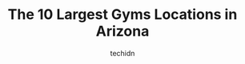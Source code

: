---
layout: ampstory
image: https://i0.wp.com/paketmu.com/wp-content/uploads/2023/06/ec58ds-fitness-0-in-arizona-1686366838.jpeg?resize=640,853
author: techidn
featured: false
description: Explore the diverse Gym scene in Arizona, home to an incredible selection of 10 establishments catering to every taste. Whether youre in search of iconic favorites or undiscovered treasures
title: The 10 Largest Gyms Locations in Arizona
cover:
   title: The 10 Largest Gyms Locations in Arizona
   subtitle: RICKPATE
   background: https://paketmu.com/wp-content/uploads/2023/06/ec58ds-fitness-0-in-arizona-1686366838.jpeg

pages: 
 - layout: thirds
   top: <h1>#1 Planet Fitness</h1>
   bottom: "<p>After finishing my workout I was gathering my belongings and couldnt help but over hear the great teamwork of these Planet Fitness associates cleaning the bathroom area </p>"
   background: https://paketmu.com/wp-content/uploads/2023/06/ec58ds-fitness-1-in-arizona-1686366839.jpeg
   backgroundblur: true
 - layout: thirds
   top: <h1>#2 EōS Fitness</h1>
   bottom: "<p>Probably the largest EoS I have been to thus far but its very busy and the extra space is definitely used! The staff was great. I seen them routinely checking the floor,</p>"
   background: https://paketmu.com/wp-content/uploads/2023/06/ec58ds-fitness-2-in-arizona-1686366840.jpeg
   cta:
      link: https://paketmu.com/the-10-largest-gyms-locations-in-arizona/
      text: The 10 Largest Gyms Locations in Arizona
 - layout: thirds
   top: <h1>#3 VASA Fitness</h1>
   bottom: "<p>This gym is so well kept! I enjoyed working out here. I have never seen workers clean top of squat racks. So Impressive!!!👍🏻👍🏻Way better gym than some of Utah</p>"
   background: https://paketmu.com/wp-content/uploads/2023/06/ec58ds-fitness-3-in-arizona-1686366840.jpeg
   cta:
      link: https://paketmu.com/the-10-largest-gyms-locations-in-arizona/
      text: The 10 Largest Gyms Locations in Arizona
 - layout: thirds
   top: <h1>#4 Sun Devil Fitness Complex</h1>
   bottom: "<p>400 E Apache Blvd, Tempe, AZ 85281, United States</p>"
   background: https://images.unsplash.com/photo-1527066579998-dbbae57f45ce?ixlib=rb-4.0.3&ixid=MnwxMjA3fDB8MHxwaG90by1wYWdlfHx8fGVufDB8fHx8&auto=format&fit=crop&w=640&h=853&q=80
   cta:
      link: https://paketmu.com/the-10-largest-gyms-locations-in-arizona/
      text: The 10 Largest Gyms Locations in Arizona
 - layout: thirds
   top: <h1>#5 LA Fitness</h1>
   bottom: "<p>710 W Camelback Rd, Phoenix, AZ 85013, United States</p>"
   background: https://images.unsplash.com/photo-1515405295579-ba7b45403062?ixlib=rb-4.0.3&ixid=MnwxMjA3fDB8MHxwaG90by1wYWdlfHx8fGVufDB8fHx8&auto=format&fit=crop&w=640&h=853&q=80
   cta:
      link: https://paketmu.com/the-10-largest-gyms-locations-in-arizona/
      text: The 10 Largest Gyms Locations in Arizona
 - layout: thirds
   top: <h1>#6 EōS Fitness</h1>
   bottom: "<p>5070 N 83rd Ave, Glendale, AZ 85305, United States</p>"
   background: https://images.unsplash.com/photo-1608411404720-c8f0417bcdba?ixlib=rb-4.0.3&ixid=MnwxMjA3fDB8MHxwaG90by1wYWdlfHx8fGVufDB8fHx8&auto=format&fit=crop&w=640&h=853&q=80
   cta:
      link: https://paketmu.com/the-10-largest-gyms-locations-in-arizona/
      text: The 10 Largest Gyms Locations in Arizona
 - layout: thirds
   top: <h1>#7 EōS Fitness</h1>
   bottom: "<p>1727 W Ranch Rd, Tempe, AZ 85284, United States</p>"
   background: https://images.unsplash.com/photo-1613843873231-1447db182f97?ixlib=rb-4.0.3&ixid=MnwxMjA3fDB8MHxwaG90by1wYWdlfHx8fGVufDB8fHx8&auto=format&fit=crop&w=640&h=853&q=80
   cta:
      link: https://paketmu.com/the-10-largest-gyms-locations-in-arizona/
      text: The 10 Largest Gyms Locations in Arizona
 - layout: thirds
   middle: Continue reading...
   background: https://images.unsplash.com/photo-1541356665065-22676f35dd40?ixlib=rb-4.0.3&ixid=MnwxMjA3fDB8MHxwaG90by1wYWdlfHx8fGVufDB8fHx8&auto=format&fit=crop&w=640&h=853&q=80
   cta:
      link: https://paketmu.com/the-10-largest-gyms-locations-in-arizona/
      text: The 10 Largest Gyms Locations in Arizona
      
---